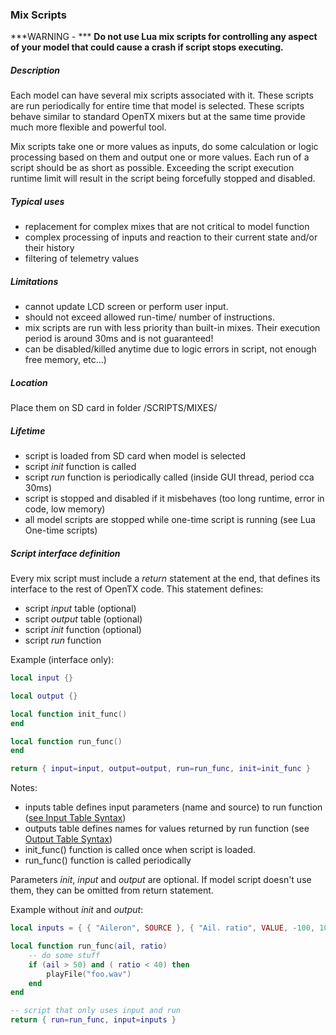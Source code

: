 ### Mix Scripts

***WARNING - ***
**Do not use Lua mix scripts for controlling any aspect of your model that could cause a crash if script stops executing.**

##### Description

Each model can have several mix scripts associated with it. These scripts are run periodically for entire time that model is selected. These scripts behave similar to standard OpenTX mixers but at the same time provide much more flexible and powerful tool.

Mix scripts take one or more values as inputs, do some calculation or logic processing based on them and output one or more values. Each run of a script should be as short as possible. Exceeding the script execution runtime limit will result in the script being forcefully stopped and disabled.


##### Typical uses

* replacement for complex mixes that are not critical to model function
* complex processing of inputs and reaction to their current state and/or their history
* filtering of telemetry values

##### Limitations

* cannot update LCD screen or perform user input.
* should not exceed allowed run-time/ number of instructions.
* mix scripts are run with less priority than built-in mixes. Their execution period is around 30ms and is not guaranteed!
* can be disabled/killed anytime due to logic errors in script, not enough free memory, etc...)

##### Location

Place them on SD card in folder /SCRIPTS/MIXES/

##### Lifetime

* script is loaded from SD card when model is selected
* script *init* function is called
* script *run* function is periodically called (inside GUI thread, period cca 30ms)
* script is stopped and disabled if it misbehaves (too long runtime, error in code, low memory)
* all model scripts are stopped while one-time script is running (see Lua One-time scripts)

##### Script interface definition

Every mix script must include a *return* statement at the end, that defines its interface to the rest of OpenTX code. This statement defines:
* script *input* table (optional)
* script *output* table (optional)
* script *init* function (optional)
* script *run* function

Example (interface only):
```lua
local input {}

local output {}

local function init_func()
end

local function run_func()
end

return { input=input, output=output, run=run_func, init=init_func }
```

Notes:
* inputs table defines input parameters (name and source) to run function ([see Input Table Syntax](input_table_syntax.md))
* outputs table defines names for values returned by run function (see [Output Table Syntax](output_table_syntax.md))
* init_func() function is called once when script is loaded.
* run_func() function is called periodically

Parameters *init*, *input* and *output* are optional. If model script doesn't use them, they can be omitted from return statement.

Example without *init* and *output*:

```lua
local inputs = { { "Aileron", SOURCE }, { "Ail. ratio", VALUE, -100, 100, 0 } }

local function run_func(ail, ratio)
    -- do some stuff
    if (ail > 50) and ( ratio < 40) then
        playFile("foo.wav")    
    end
end

-- script that only uses input and run
return { run=run_func, input=inputs }
```







